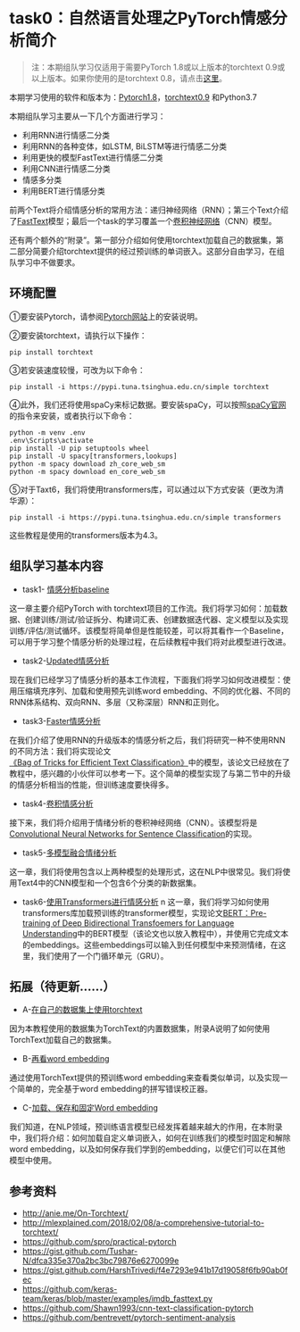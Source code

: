 # task0：自然语言处理之PyTorch情感分析简介

> 注：本期组队学习仅适用于需要PyTorch 1.8或以上版本的torchtext 0.9或以上版本。如果你使用的是torchtext 0.8，请点击[这里](https://github.com/bentrevett/pytorch-sentiment-analysis/tree/torchtext08)。

本期学习使用的软件和版本为：[Pytorch1.8](https://github.com/pytorch/pytorch)，[torchtext0.9](https://github.com/pytorch/text) 和Python3.7

本期组队学习主要从一下几个方面进行学习：

- 利用RNN进行情感二分类
- 利用RNN的各种变体，如LSTM, BiLSTM等进行情感二分类
- 利用更快的模型FastText进行情感二分类
- 利用CNN进行情感二分类
- 情感多分类
- 利用BERT进行情感分类
    
前两个Text将介绍情感分析的常用方法：递归神经网络（RNN）；第三个Text介绍了[FastText](https://arxiv.org/abs/1607.01759)模型；最后一个task的学习覆盖一个[卷积神经网络](https://arxiv.org/abs/1408.5882)（CNN）模型。

还有两个额外的“附录”。第一部分介绍如何使用torchtext加载自己的数据集，第二部分简要介绍torchtext提供的经过预训练的单词嵌入。这部分自由学习，在组队学习中不做要求。

## 环境配置

①要安装Pytorch，请参阅[Pytorch网站](https://pytorch.org/get-started/locally)上的安装说明。

②要安装torchtext，请执行以下操作：

```bas
pip install torchtext
```

③若安装速度较慢，可改为以下命令：

```ba
pip install -i https://pypi.tuna.tsinghua.edu.cn/simple torchtext
```

④此外，我们还将使用spaCy来标记数据。要安装spaCy，可以按照[spaCy官网](https://spacy.io/usage)的指令来安装，或者执行以下命令：

```猛击
python -m venv .env
.env\Scripts\activate
pip install -U pip setuptools wheel
pip install -U spacy[transformers,lookups]
python -m spacy download zh_core_web_sm
python -m spacy download en_core_web_sm
```

⑤对于Taxt6，我们将使用transformers库，可以通过以下方式安装（更改为清华源）：

```猛击
pip install -i https://pypi.tuna.tsinghua.edu.cn/simple transformers
```

这些教程是使用的transformers版本为4.3。

## 组队学习基本内容

* task1- [情感分析baseline](https://github.com/datawhalechina/team-learning-nlp/blob/master/Emotional_Analysis/task1%20%EF%BC%9A%E6%83%85%E6%84%9F%E5%88%86%E6%9E%90baseline.ipynb) 

这一章主要介绍PyTorch with torchtext项目的工作流。我们将学习如何：加载数据、创建训练/测试/验证拆分、构建词汇表、创建数据迭代器、定义模型以及实现训练/评估/测试循环。该模型将简单但是性能较差，可以将其看作一个Baseline，可以用于学习整个情感分析的处理过程，在后续教程中我们将对此模型进行改进。

* task2-[Updated情感分析 ](https://github.com/datawhalechina/team-learning-nlp/blob/master/Emotional_Analysis/task2%EF%BC%9AUpdated%E6%83%85%E6%84%9F%E5%88%86%E6%9E%90%20.ipynb) 

现在我们已经学习了情感分析的基本工作流程，下面我们将学习如何改进模型：使用压缩填充序列、加载和使用预先训练word embedding、不同的优化器、不同的RNN体系结构、双向RNN、多层（又称深层）RNN和正则化。

* task3-[Faster情感分析](https://github.com/datawhalechina/team-learning-nlp/blob/master/Emotional_Analysis/task3%EF%BC%9AFaster%20%E6%83%85%E6%84%9F%E5%88%86%E6%9E%90.ipynb) 

在我们介绍了使用RNN的升级版本的情感分析之后，我们将研究一种不使用RNN的不同方法：我们将实现论文 [《Bag of Tricks for Efficient Text Classification》](https://arxiv.org/abs/1607.01759)中的模型，该论文已经放在了教程中，感兴趣的小伙伴可以参考一下。这个简单的模型实现了与第二节中的升级的情感分析相当的性能，但训练速度要快得多。

* task4-[卷积情感分析](https://github.com/datawhalechina/team-learning-nlp/blob/master/Emotional_Analysis/task4%EF%BC%9A%E5%8D%B7%E7%A7%AF%E6%83%85%E6%84%9F%E5%88%86%E6%9E%90%20.ipynb) 

接下来，我们将介绍用于情绪分析的卷积神经网络（CNN）。该模型将是[Convolutional Neural Networks for Sentence Classification](https://arxiv.org/abs/1408.5882)的实现。

* task5-[多模型融合情绪分析](https://github.com/datawhalechina/team-learning-nlp/blob/master/Emotional_Analysis/task5%EF%BC%9A%E5%A4%9A%E7%B1%BB%E5%88%AB%E6%83%85%E6%84%9F%E5%88%86%E6%9E%90.ipynb) 

这一章，我们将使用包含以上两种模型的处理形式，这在NLP中很常见。我们将使用Text4中的CNN模型和一个包含6个分类的新数据集。

* task6-[使用Transformers进行情感分析](https://github.com/datawhalechina/team-learning-nlp/blob/master/Emotional_Analysis/task6：Transformers情感分析.ipynb) n
这一章，我们将学习如何使用transformers库加载预训练的transformer模型，实现论文[BERT：Pre-training of Deep Bidirectional Transfoemers for Language Understanding](https://arxiv.org/abs/1810.04805)中的BERT模型（该论文也以放入教程中），并使用它完成文本的embeddings。这些embeddings可以输入到任何模型中来预测情绪，在这里，我们使用了一个门循环单元（GRU）。

## 拓展（待更新……）

* A-[在自己的数据集上使用torchtext]() 

因为本教程使用的数据集为TorchText的内置数据集，附录A说明了如何使用TorchText加载自己的数据集。

* B-[再看word embedding]() 

通过使用TorchText提供的预训练word embedding来查看类似单词，以及实现一个简单的，完全基于word embedding的拼写错误校正器。

* C-[加载、保存和固定Word embedding]() 

我们知道，在NLP领域，预训练语言模型已经发挥着越来越大的作用，在本附录中，我们将介绍：如何加载自定义单词嵌入，如何在训练我们的模型时固定和解除word embedding，以及如何保存我们学到的embedding，以便它们可以在其他模型中使用。

## 参考资料

* http://anie.me/On-Torchtext/
* http://mlexplained.com/2018/02/08/a-comprehensive-tutorial-to-torchtext/
* https://github.com/spro/practical-pytorch
* https://gist.github.com/Tushar-N/dfca335e370a2bc3bc79876e6270099e
* https://gist.github.com/HarshTrivedi/f4e7293e941b17d19058f6fb90ab0fec
* https://github.com/keras-team/keras/blob/master/examples/imdb_fasttext.py
* https://github.com/Shawn1993/cnn-text-classification-pytorch
* https://github.com/bentrevett/pytorch-sentiment-analysis




```python

```
